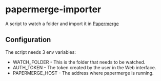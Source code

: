 # papermerge-importer
A script to watch a folder and import it in [Papermerge ](https://papermerge.com/)

## Configuration
The script needs 3 env variables:
- WATCH_FOLDER - This is the folder that needs to be watched.
- AUTH_TOKEN - The token created by the user in the Web interface.
- PAPERMERGE_HOST - The address where papermerge is running.
